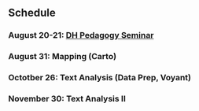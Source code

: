## Schedule

### August 20-21: [DH Pedagogy Seminar](https://github.com/nolauren/workshops/blob/master/urdhpedagogy/2dayseminar.md)

### August 31: Mapping (Carto)

### Octotber 26: Text Analysis (Data Prep, Voyant)

### November 30: Text Analysis II 

